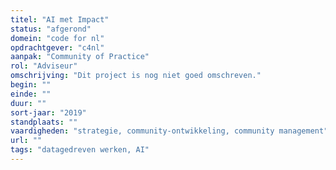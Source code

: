 ```yaml
---
titel: "AI met Impact"
status: "afgerond"
domein: "code for nl"
opdrachtgever: "c4nl"
aanpak: "Community of Practice"
rol: "Adviseur"
omschrijving: "Dit project is nog niet goed omschreven."
begin: ""
einde: ""
duur: ""
sort-jaar: "2019"
standplaats: ""
vaardigheden: "strategie, community-ontwikkeling, community management"
url: ""
tags: "datagedreven werken, AI"
---
```

